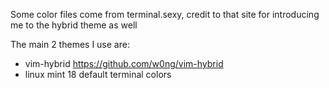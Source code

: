 Some color files come from terminal.sexy, credit to that site for introducing me to the hybrid theme as well

The main 2 themes I use are:
 - vim-hybrid https://github.com/w0ng/vim-hybrid
 - linux mint 18 default terminal colors
